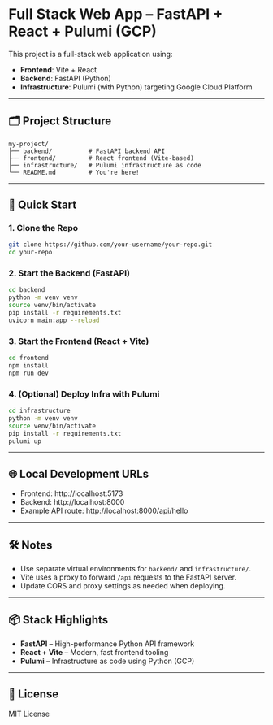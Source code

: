 # Full Stack Web App – FastAPI + React + Pulumi (GCP)

This project is a full-stack web application using:

- **Frontend**: Vite + React  
- **Backend**: FastAPI (Python)  
- **Infrastructure**: Pulumi (with Python) targeting Google Cloud Platform  

---

## 🗂️ Project Structure

```
my-project/
├── backend/          # FastAPI backend API
├── frontend/         # React frontend (Vite-based)
├── infrastructure/   # Pulumi infrastructure as code
└── README.md         # You're here!
```

---

## 🚀 Quick Start

### 1. Clone the Repo

```bash
git clone https://github.com/your-username/your-repo.git
cd your-repo
```

### 2. Start the Backend (FastAPI)

```bash
cd backend
python -m venv venv
source venv/bin/activate
pip install -r requirements.txt
uvicorn main:app --reload
```

### 3. Start the Frontend (React + Vite)

```bash
cd frontend
npm install
npm run dev
```

### 4. (Optional) Deploy Infra with Pulumi

```bash
cd infrastructure
python -m venv venv
source venv/bin/activate
pip install -r requirements.txt
pulumi up
```

---

## 🌐 Local Development URLs

- Frontend: http://localhost:5173  
- Backend: http://localhost:8000  
- Example API route: http://localhost:8000/api/hello  

---

## 🛠️ Notes

- Use separate virtual environments for `backend/` and `infrastructure/`.  
- Vite uses a proxy to forward `/api` requests to the FastAPI server.  
- Update CORS and proxy settings as needed when deploying.  

---

## 📦 Stack Highlights

- **FastAPI** – High-performance Python API framework  
- **React + Vite** – Modern, fast frontend tooling  
- **Pulumi** – Infrastructure as code using Python (GCP)  

---

## 📄 License

MIT License
